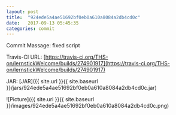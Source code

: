 ```yaml
---
layout: post
title:  "924ede5a4ae51692bf0eb0a610a8084a2db4cd0c"
date:   2017-09-13 05:45:35
categories: commit
---
```


Commit Massage: fixed script  

Travis-CI URL: [https://travis-ci.org/THS-on/lernstickWelcome/builds/274901917](https://travis-ci.org/THS-on/lernstickWelcome/builds/274901917)

JAR: [JAR]({{ site.url }}{{ site.baseurl }}/jars/924ede5a4ae51692bf0eb0a610a8084a2db4cd0c.jar)

![Picture]({{ site.url }}{{ site.baseurl }}/images/924ede5a4ae51692bf0eb0a610a8084a2db4cd0c.png)

